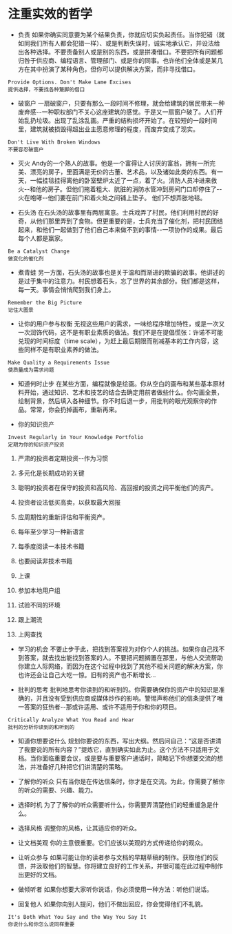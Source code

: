 ﻿# 注重实效的哲学
- 负责
如果你确实同意要为某个结果负责，你就应切实负起责任。当你犯错（就如同我们所有人都会犯错一样）、或是判断失误时，诚实地承认它，并设法给出各种选择。不要责备别人或是别的东西，或是拼凑借口。不要把所有问题都归咎于供应商、编程语言、管理部门、或是你的同事。也许他们全体或是某几方在其中扮演了某种角色，但你可以提供解决方案，而非寻找借口。
```
Provide Options. Don't Make Lame Excises
提供选择，不要找各种蹩脚的借口
```

- 破窗户
一扇破窗户，只要有那么一段时间不修理，就会给建筑的居民带来一种废弃感--一种职权部门不关心这座建筑的感觉。于是又一扇窗户破了。人们开始乱扔垃圾。出现了乱涂乱画。严重的结构损坏开始了。在较短的一段时间里，建筑就被损毁得超出业主愿意修理的程度，而废弃变成了现实。
```
Don't Live With Broken Windows
不要容忍破窗户
```

- 灭火
Andy的一个熟人的故事。他是一个富得让人讨厌的富翁，拥有一所完美、漂亮的房子，里面满是无价的古董、艺术品，以及诸如此类的东西。有一天，一幅挂毯挂得离他的卧室壁炉太近了一点，着了火。消防人员冲进来救火--和他的房子。但他们拖着粗大、肮脏的消防水管冲到房间门口却停住了--火在咆哮--他们要在前门和着火处之间铺上垫子。
他们不想弄胀地毯。

- 石头汤
在石头汤的故事里有两层寓意。士兵戏弄了村民，他们利用村民的好奇，从他们那里弄到了食物。但更重要的是，士兵充当了催化剂，把村民团结起来，和他们一起做到了他们自己本来做不到的事情--一项协作的成果。最后每个人都是赢家。
```
Be a Catalyst Change
做变化的催化剂
```

- 煮青蛙
另一方面，石头汤的故事也是关于温和而渐进的欺骗的故事。他讲述的是过于集中的注意力。村民想着石头，忘了世界的其余部分。我们都是这样，每一天。事情会悄悄爬到我们身上。
```
Remember the Big Picture
记住大图景
```

- 让你的用户参与权衡
无视这些用户的需求，一味给程序增加特性，或是一次又一次润饰代码，这不是有职业素质的做法。我们不是在提倡慌张：许诺不可能兑现的时间标度（time scale），为赶上最后期限而削减基本的工作内容，这些同样不是有职业素养的做法。
```
Make Quality a Requirements Issue
使质量成为需求问题
```

- 知道何时止步
在某些方面，编程就像是绘画。你从空白的画布和某些基本原材料开始，通过知识、艺术和技艺的结合去确定用前者做些什么。你勾画全景，绘制背景，然后填入各种细节。你不时后退一步，用批判的眼光观察你的作品。常常，你会扔掉画布，重新再来。

- 你的知识资产
```
Invest Regularly in Your Knowledge Portfolio
定期为你的知识资产投资
```
  1. 严肃的投资者定期投资--作为习惯
  2. 多元化是长期成功的关键
  3. 聪明的投资者在保守的投资和高风险、高回报的投资之间平衡他们的资产。
  4. 投资者设法低买高卖，以获取最大回报
  5. 应周期性的重新评估和平衡资产。
  
  1. 每年至少学习一种新语言
  2. 每季度阅读一本技术书籍
  3. 也要阅读非技术书籍
  4. 上课
  5. 参加本地用户组
  6. 试验不同的环境
  7. 跟上潮流
  8. 上网查找

- 学习的机会
不要止步于此，把找到答案视为对你个人的挑战。如果你自己找不到答案，就去找出能找到答案的人。不要把问题搁置在那里，与他人交流帮助你建立人际网络，而因为在这个过程中找到了其他不相关问题的解决方案，你也许还会让自己大吃一惊。旧有的资产也不断增长...

- 批判的思考
批判地思考你读到的和听到的。你需要确保你的资产中的知识是准确的，并且没有受到供应商或媒体炒作的影响。警惕声称他们的信条提供了唯一答案的狂热者--那或许适用、或许不适用于你和你的项目。
```
Critically Analyze What You Read and Hear
批判的分析你读到的和听到的
```

- 知道你想要说什么
规划你要说的东西，写出大纲。然后问自己：“这是否讲清了我要说的所有内容？”提炼它，直到确实如此为止。这个方法不只适用于文档。当你面临重要会议，或是要与重要客户通话时，简略记下你想要交流的想法，并准备好几种把它们讲清楚的策略。

- 了解你的听众
只有当你是在传达信条时，你才是在交流。为此，你需要了解你的听众的需要、兴趣、能力。

- 选择时机
为了了解你的听众需要听什么，你需要弄清楚他们的轻重缓急是什么。

- 选择风格
调整你的风格，让其适应你的听众。

- 让文档美观
你的主意很重要。它们应该以美观的方式传递给你的观众。

- 让听众参与
如果可能让你的读者参与文档的早期草稿的制作。获取他们的反馈，并汲取他们的智慧。你将建立良好的工作关系，并很可能在此过程中制作出更好的文档。

- 做倾听者
如果你想要大家听你说话，你必须使用一种方法：听他们说话。

- 回复他人
如果你向别人提问，他们不做出回应，你会觉得他们不礼貌。
```
It's Both What You Say and the Way You Say It
你说什么和你怎么说同样重要
```












